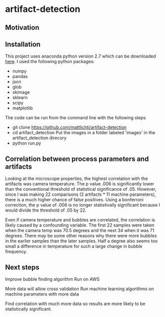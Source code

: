 # artifact-detection

## Motivation


## Installation

This project uses anaconda python version 2.7 which can be downloaded [here](http://continuum.io/downloads).
I used the following python packages:
* numpy
* pandas
* json
* glob
* skimage
* sklearn
* scipy
* matplotlib

The code can be run from the command line with the following steps

* git clone https://github.com/mattlichti/artifact-detection
* cd artifact_detection
Put the images in a folder labeled 'images' in the artifact_detection direcory
* python run.py

## Correlation between process parameters and artifacts

Looking at the microscope properties, the highest correlation with the artifacts was camera temperature. 
The p value .006 is significantly lower than the conventional threshold of statistical significance of .05. However, since I was making 22 comparisons (2 artifacts * 11 machine parameters), there is a much higher chance of false positives. Using a bonferroni correction, the p value of .006 is no longer statistivally significant because I would divide the threshold of .05 by 22. 

Even if camera temperature and bubbles are correlated, the correlation is likely caused by a confounding variable. The first 22 samples were taken when the camera temp was 70.5 degrees and the next 34 when it was 71 degrees. There may be some other reasons why there were more bubbles in the earlier samples than the later samples. Half a degree also seems too small a difference in temperature for such a large change in bubble frequency.

## Next steps

Improve bubble finding algorithm
Run on AWS

More data will allow cross validation
Run machine learning algorithms on machine parameters with more data

Find correlation with much more data so results are more likely to be statistically significant. 
